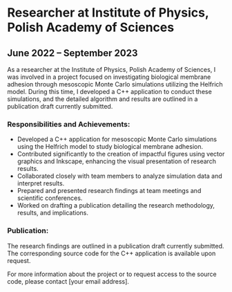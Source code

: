# Researcher at Institute of Physics, Polish Academy of Sciences

## June 2022 – September 2023

As a researcher at the Institute of Physics, Polish Academy of Sciences, I was involved in a project focused on investigating biological membrane adhesion through mesoscopic Monte Carlo simulations utilizing the Helfrich model. During this time, I developed a C++ application to conduct these simulations, and the detailed algorithm and results are outlined in a publication draft currently submitted.

### Responsibilities and Achievements:

- Developed a C++ application for mesoscopic Monte Carlo simulations using the Helfrich model to study biological membrane adhesion.
- Contributed significantly to the creation of impactful figures using vector graphics and Inkscape, enhancing the visual presentation of research results.
- Collaborated closely with team members to analyze simulation data and interpret results.
- Prepared and presented research findings at team meetings and scientific conferences.
- Worked on drafting a publication detailing the research methodology, results, and implications.

### Publication:

The research findings are outlined in a publication draft currently submitted. The corresponding source code for the C++ application is available upon request.

For more information about the project or to request access to the source code, please contact [your email address].


